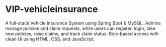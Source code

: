 # VIP-vehicleinsurance
A full-stack Vehicle Insurance System using Spring Boot &amp; MySQL. Admins manage policies and claim requests, while users can register, login, take new policies, raise claims, and track claim status. Role-based access with clean UI using HTML, CSS, and JavaScript.
